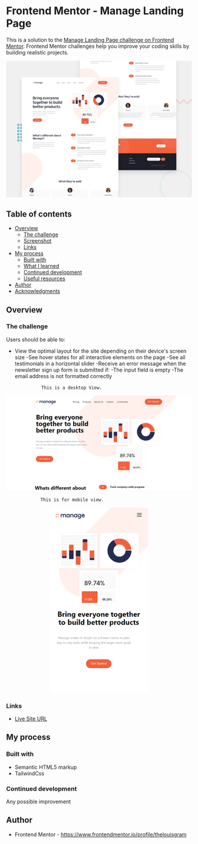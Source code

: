 # Frontend Mentor - Manage Landing Page

This is a solution to the [Manage Landing Page challenge on Frontend Mentor](https://www.frontendmentor.io/challenges/manage-landing-page-SLXqC6P5).
Frontend Mentor challenges help you improve your coding skills by building realistic projects.

<img src="https://github.com/thelouisgram/manage-landing-page/blob/main/images/manage-challenge.png" alt="challenge">


## Table of contents

- [Overview](#overview)
  - [The challenge](#the-challenge)
  - [Screenshot](#screenshot)
  - [Links](#links)
- [My process](#my-process)
  - [Built with](#built-with)
  - [What I learned](#what-i-learned)
  - [Continued development](#continued-development)
  - [Useful resources](#useful-resources)
- [Author](#author)
- [Acknowledgments](#acknowledgments)

## Overview

### The challenge

Users should be able to:

- View the optimal layout for the site depending on their device's screen size
-See hover states for all interactive elements on the page
-See all testimonials in a horizontal slider
-Receive an error message when the newsletter sign up form is submitted if:
-The input field is empty
-The email address is not formatted correctly

                This is a desktop View.
                 
<img src="https://github.com/thelouisgram/manage-landing-page/blob/main/images/manage-desktop.png" alt="desktop view">

                 This is for mobile view.
                 
  <p align="center">
   <img src="https://github.com/thelouisgram/manage-landing-page/blob/main/images/manage-mobile.png" alt="mobile view" height="500px">
  </p>
  
### Links

- [Live Site URL](https://thelouisgram.github.io/manage-landing-page//)

## My process

### Built with

- Semantic HTML5 markup
- TailwindCss


### Continued development

Any possible improvement


## Author


- Frontend Mentor - https://www.frontendmentor.io/profile/thelouisgram
